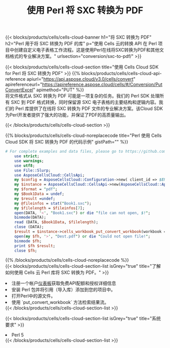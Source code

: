 ﻿---
title: 使用 Perl 将 SXC 转换为 PDF
description: 利用Perl的Aspose.Cells Cloud SDK将SXC格式文件转换为PDF格式文件。
kwords: Excel, Convert SXC to PDF, REST, Perl
howto: How to convert SXC to PDF using Aspose.Cells Cloud Perl library.
---
{{< blocks/products/cells/cells-cloud-banner h1="将 SXC 转换为 PDF" h2="Perl 用于将 SXC 转换为 PDF 的库" p="使用 Cells 云的转换 API 在 Perl 项目中创建自定义电子表格工作流程。这是使用Perl在线将SXC转换为PDF和其他文档格式的专业解决方案。" urlsection="conversion/sxc-to-pdf/" >}}

{{< blocks/products/cells/cells-cloud-section title="使用 Cells Cloud SDK for Perl 将 SXC 转换为 PDF" >}}
{{% blocks/products/cells/cells-cloud-api-reference apiurl="https://api.aspose.cloud/v3.0/cells/convert" apireferenceurl="https://apireference.aspose.cloud/cells/#/Conversion/PutConvertExcel" apimethod="PUT" %}}
<br/>
将文件格式从 SXC 转换为 PDF 可能是一项复杂的任务。我们的 Perl SDK 处理所有 SXC 到 PDF 格式转换，同时保留源 SXC 电子表格的主要结构和逻辑内容。我们的 Perl 库提供了在线将 SXC 转换为 PDF 文件的专业解决方案。该Cloud SDK为Perl开发者提供了强大的功能，并保证了PDF的高质量输出。

{{< /blocks/products/cells/cells-cloud-section >}}

{{% blocks/products/cells/cells-cloud-noreplacecode title="Perl 使用 Cells Cloud SDK 将 SXC 转换为 PDF 的代码示例" gistPath="" %}}
 
```perl
# For complete examples and data files, please go to https://github.com/aspose-cells-cloud/aspose-cells-cloud-perl/
    use strict;
    use warnings;
    use utf8; 
    use File::Slurp;
    use AsposeCellsCloud::CellsApi;
    my $config = AsposeCellsCloud::Configuration->new( client_id => $ENV{'ProductClientId'}, client_secret => $ENV{'ProductClientSecret'});
    my $instance = AsposeCellsCloud::CellsApi->new(AsposeCellsCloud::ApiClient->new( $config));
    my $format = "pdf";
    my $Book1Data = undef;
    my $result =undef;
    my @fileinfos = stat("Book1.sxc");
    my $filelength = $fileinfos[7];
    open(DATA, '<', "Book1.sxc") or die "file can not open, $!";
    binmode(DATA);
    read (DATA, $Book1Data, $filelength);
    close (DATA); 
    $result = $instance->cells_workbook_put_convert_workbook(workbook => $Book1Data, format => $format);
    open(my $fh, '>', "Dest.pdf") or die "Could not open file!";
    binmode $fh;
    print $fh $result;
    close $fh;
```
 
{{% /blocks/products/cells/cells-cloud-noreplacecode %}}
<br/>
{{< blocks/products/cells/cells-cloud-section-list isGrey="true" title="了解如何使用 Cells 云 Perl 库将 SXC 转换为 PDF。" >}}
<li>注册一个帐户<a href="https://dashboard.aspose.cloud/">仪表板</a>获取免费API配额和授权详细信息</li>
<li>安装 Perl 包并将引用（导入库）添加到您的项目中。</li>
<li>打开Perl中的源文件。</li>
<li>使用 `put_convert_workbook` 方法检索结果流。</li>
{{< /blocks/products/cells/cells-cloud-section-list >}}

{{< blocks/products/cells/cells-cloud-section-list isGrey="true" title="系统要求" >}}
<li>Perl 5</li>
{{< /blocks/products/cells/cells-cloud-section-list >}}
